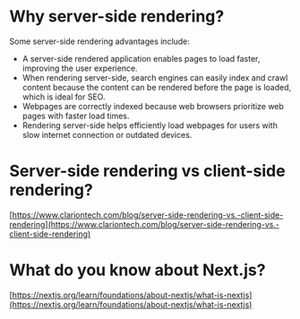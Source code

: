 # Why server-side rendering? 

Some server-side rendering advantages include:

- A server-side rendered application enables pages to load faster, improving the user experience.
- When rendering server-side, search engines can easily index and crawl content because the content can be rendered before the page is loaded, which is ideal for SEO. 
- Webpages are correctly indexed because web browsers prioritize web pages with faster load times.
- Rendering server-side helps efficiently load webpages for users with slow internet connection or outdated devices.

# Server-side rendering vs client-side rendering?

[https://www.clariontech.com/blog/server-side-rendering-vs.-client-side-rendering](https://www.clariontech.com/blog/server-side-rendering-vs.-client-side-rendering)

# What do you know about Next.js? 

[https://nextjs.org/learn/foundations/about-nextjs/what-is-nextjs](https://nextjs.org/learn/foundations/about-nextjs/what-is-nextjs)
